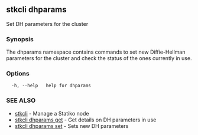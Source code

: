 ## stkcli dhparams

Set DH parameters for the cluster

### Synopsis

The dhparams namespace contains commands to set new Diffie-Hellman parameters for the cluster and check the status of the ones currently in use.


### Options

```
  -h, --help   help for dhparams
```

### SEE ALSO

* [stkcli](stkcli.md)	 - Manage a Statiko node
* [stkcli dhparams get](stkcli_dhparams_get.md)	 - Get details on DH parameters in use
* [stkcli dhparams set](stkcli_dhparams_set.md)	 - Sets new DH parameters

